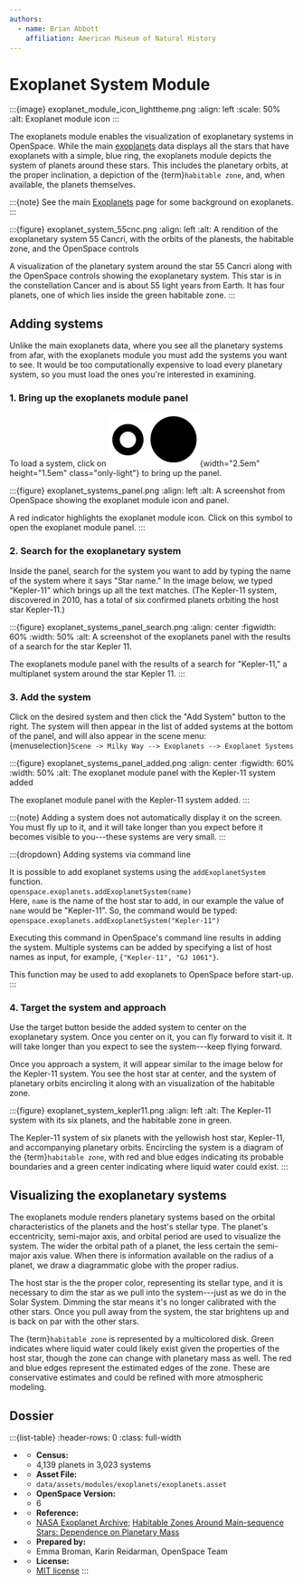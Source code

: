 ```yaml
---
authors:
  - name: Brian Abbott
    affiliation: American Museum of Natural History
---
```



# Exoplanet System Module

:::{image} exoplanet_module_icon_lighttheme.png
:align: left
:scale: 50%
:alt: Exoplanet module icon
:::


The exoplanets module enables the visualization of exoplanetary systems in OpenSpace. While the main [exoplanets](../exoplanet-systems/index) data displays all the stars that have exoplanets with a simple, blue ring, the exoplanets module depicts the system of planets around these stars. This includes the planetary orbits, at the proper inclination, a depiction of the {term}`habitable zone`, and, when available, the planets themselves.

:::{note}
See the main [Exoplanets](../index) page for some background on exoplanets.
:::


:::{figure} exoplanet_system_55cnc.png
:align: left
:alt: A rendition of the exoplanetary system 55 Cancri, with the orbits of the planests, the habitable zone, and the OpenSpace controls

A visualization of the planetary system around the star 55 Cancri along with the OpenSpace controls showing the exoplanetary system. This star is in the constellation Cancer and is about 55 light years from Earth. It has four planets, one of which lies inside the green habitable zone.
:::




## Adding systems

Unlike the main exoplanets data, where you see all the planetary systems from afar, with the exoplanets module you must add the systems you want to see. It would be too computationally expensive to load every planetary system, so you must load the ones you're interested in examining.


### 1. Bring up the exoplanets module panel

To load a system, click on ![Exoplanets module icon](exoplanet_module_icon_lighttheme.png){width="2.5em" height="1.5em" class="only-light"} to bring up the panel.


:::{figure} exoplanet_systems_panel.png
:align: left
:alt: A screenshot from OpenSpace showing the exoplanet module icon and panel.

A red indicator highlights the exoplanet module icon. Click on this symbol to open the exoplanet module panel.
:::


### 2. Search for the exoplanetary system

Inside the panel, search for the system you want to add by typing the name of the system where it says "Star name." In the image below, we typed "Kepler-11" which brings up all the text matches. (The Kepler-11 system, discovered in 2010, has a total of six confirmed planets orbiting the host star Kepler-11.)


:::{figure} exoplanet_systems_panel_search.png
:align: center
:figwidth: 60%
:width: 50%
:alt: A screenshot of the exoplanets panel with the results of a search for the star Kepler 11.

The exoplanets module panel with the results of a search for "Kepler-11," a multiplanet system around the star Kepler 11. 
:::





### 3. Add the system

Click on the desired system and then click the "Add System" button to the right. The system will then appear in the list of added systems at the bottom of the panel, and will also appear in the scene menu: \
{menuselection}`Scene -> Milky Way --> Exoplanets --> Exoplanet Systems`

:::{figure} exoplanet_systems_panel_added.png
:align: center
:figwidth: 60%
:width: 50%
:alt: The exoplanet module panel with the Kepler-11 system added

The exoplanet module panel with the Kepler-11 system added.
:::



:::{note}
Adding a system does not automatically display it on the screen. You must fly up to it, and it will take longer than you expect before it becomes visible to you---these systems are very small.
::: 



:::{dropdown} Adding systems via command line

It is possible to add exoplanet systems using the `addExoplanetSystem` function. \
`openspace.exoplanets.addExoplanetSystem(name)` \
Here, `name` is the name of the host star to add, in our example the value of `name` would be "Kepler-11". So, the command would be typed: \
`openspace.exoplanets.addExoplanetSystem("Kepler-11")`

Executing this command in OpenSpace's command line results in adding the system. Multiple systems can be added by specifying a list of host names as input, for example, `{"Kepler-11", "GJ 1061"}`. 

This function may be used to add exoplanets to OpenSpace before start-up.
:::


### 4. Target the system and approach

Use the target button beside the added system to center on the exoplanetary system. Once you center on it, you can fly forward to visit it. It will take longer than you expect to see the system---keep flying forward.

Once you approach a system, it will appear similar to the image below for the Kepler-11 system. You see the host star at center, and the system of planetary orbits encircling it along with an visualization of the habitable zone.

:::{figure} exoplanet_system_kepler11.png
:align: left
:alt: The Kepler-11 system with its six planets, and the habitable zone in green.

The Kepler-11 system of six planets with the yellowish host star, Kepler-11, and accompanying planetary orbits. Encircling the system is a diagram of the {term}`habitable zone`, with red and blue edges indicating its probable boundaries and a green center indicating where liquid water could exist.
:::



## Visualizing the exoplanetary systems

The exoplanets module renders planetary systems based on the orbital characteristics of the planets and the host's stellar type. The planet's eccentricity, semi-major axis, and orbital period are used to visualize the system. The wider the orbital path of a planet, the less certain the semi-major axis value. When there is information available on the radius of a planet, we draw a diagrammatic globe with the proper radius.

The host star is the the proper color, representing its stellar type, and it is necessary to dim the star as we pull into the system---just as we do in the Solar System. Dimming the star means it's no longer calibrated with the other stars. Once you pull away from the system, the star brightens up and is back on par with the other stars.

The {term}`habitable zone` is represented by a multicolored disk. Green indicates where liquid water could likely exist given the properties of the host star, though the zone can change with planetary mass as well. The red and blue edges represent the estimated edges of the zone. These are conservative estimates and could be refined with more atmospheric modeling.




## Dossier
:::{list-table}
:header-rows: 0
:class: full-width

* - **Census:**
  - 4,139 planets in 3,023 systems
* - **Asset File:**
  - `data/assets/modules/exoplanets/exoplanets.asset`
* - **OpenSpace Version:**
  - 6
* - **Reference:**
  - [NASA Exoplanet Archive](https://exoplanetarchive.ipac.caltech.edu/index.html); [Habitable Zones Around Main-sequence Stars: Dependence on Planetary Mass](https://doi.org/10.1088/2041-8205/787/2/L29)
* - **Prepared by:**
  - Emma Broman, Karin Reidarman, OpenSpace Team
* - **License:**
  - [MIT license](https://github.com/OpenSpace/OpenSpace/blob/master/LICENSE.md)
:::
